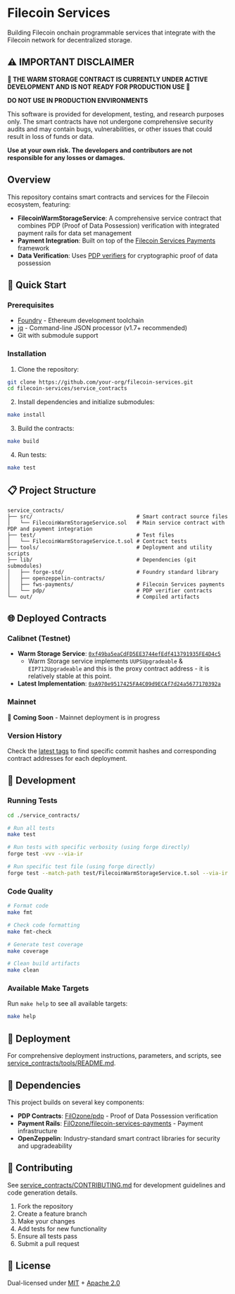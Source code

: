 # Filecoin Services

Building Filecoin onchain programmable services that integrate with the Filecoin network for decentralized storage.

## ⚠️ IMPORTANT DISCLAIMER

**🚨 THE WARM STORAGE CONTRACT IS CURRENTLY UNDER ACTIVE DEVELOPMENT AND IS NOT READY FOR PRODUCTION USE 🚨**

**DO NOT USE IN PRODUCTION ENVIRONMENTS**

This software is provided for development, testing, and research purposes only. The smart contracts have not undergone comprehensive security audits and may contain bugs, vulnerabilities, or other issues that could result in loss of funds or data.

**Use at your own risk. The developers and contributors are not responsible for any losses or damages.**

## Overview

This repository contains smart contracts and services for the Filecoin ecosystem, featuring:

- **FilecoinWarmStorageService**: A comprehensive service contract that combines PDP (Proof of Data Possession) verification with integrated payment rails for data set management
- **Payment Integration**: Built on top of the [Filecoin Services Payments](https://github.com/FilOzone/filecoin-services-payments) framework
- **Data Verification**: Uses [PDP verifiers](https://github.com/FilOzone/pdp) for cryptographic proof of data possession

## 🚀 Quick Start

### Prerequisites

- [Foundry](https://getfoundry.sh/) - Ethereum development toolchain
- [jq](https://jqlang.github.io/jq/) - Command-line JSON processor (v1.7+ recommended)
- Git with submodule support

### Installation

1. Clone the repository:
```bash
git clone https://github.com/your-org/filecoin-services.git
cd filecoin-services/service_contracts
```

2. Install dependencies and initialize submodules:
```bash
make install
```

3. Build the contracts:
```bash
make build
```

4. Run tests:
```bash
make test
```

## 📋 Project Structure

```
service_contracts/
├── src/                                 # Smart contract source files
│   └── FilecoinWarmStorageService.sol   # Main service contract with PDP and payment integration
├── test/                                # Test files
│   └── FilecoinWarmStorageService.t.sol # Contract tests
├── tools/                               # Deployment and utility scripts
├── lib/                                 # Dependencies (git submodules)
│   ├── forge-std/                       # Foundry standard library
│   ├── openzeppelin-contracts/
│   ├── fws-payments/                    # Filecoin Services payments
│   └── pdp/                             # PDP verifier contracts
└── out/                                 # Compiled artifacts
```

## 🌐 Deployed Contracts

### Calibnet (Testnet)
- **Warm Storage Service**: [`0xf49ba5eaCdFD5EE3744efEdf413791935FE4D4c5`](https://calibration.filfox.info/en/address/0xf49ba5eaCdFD5EE3744efEdf413791935FE4D4c5)
  - Warm Storage service implements `UUPSUpgradeable` & `EIP712Upgradeable` and this is the proxy contract address - it is relatively stable at this point.
- **Latest Implementation**: [`0xA970e9517425FA4C09d9ECAf7d24a5677170392a`](https://calibration.filfox.info/en/address/0xA970e9517425FA4C09d9ECAf7d24a5677170392a)

### Mainnet
🚧 **Coming Soon** - Mainnet deployment is in progress

### Version History
Check the [latest tags](https://github.com/your-org/filecoin-services/tags) to find specific commit hashes and corresponding contract addresses for each deployment.

## 🔧 Development

### Running Tests

```bash
cd ./service_contracts/

# Run all tests
make test

# Run tests with specific verbosity (using forge directly)
forge test -vvv --via-ir

# Run specific test file (using forge directly)
forge test --match-path test/FilecoinWarmStorageService.t.sol --via-ir
```

### Code Quality

```bash
# Format code
make fmt

# Check code formatting
make fmt-check

# Generate test coverage
make coverage

# Clean build artifacts
make clean
```

### Available Make Targets

Run `make help` to see all available targets:

```bash
make help
```

## 🚀 Deployment

For comprehensive deployment instructions, parameters, and scripts, see [service_contracts/tools/README.md](./service_contracts/tools/README.md).

## 🔗 Dependencies

This project builds on several key components:

- **PDP Contracts**: [FilOzone/pdp](https://github.com/FilOzone/pdp) - Proof of Data Possession verification
- **Payment Rails**: [FilOzone/filecoin-services-payments](https://github.com/FilOzone/filecoin-services-payments) - Payment infrastructure
- **OpenZeppelin**: Industry-standard smart contract libraries for security and upgradeability

## 🤝 Contributing

See [service_contracts/CONTRIBUTING.md](./service_contracts/CONTRIBUTING.md) for development guidelines and code generation details.

1. Fork the repository
2. Create a feature branch
3. Make your changes
4. Add tests for new functionality
5. Ensure all tests pass
6. Submit a pull request

## 📄 License
Dual-licensed under [MIT](https://github.com/filecoin-project/lotus/blob/master/LICENSE-MIT) + [Apache 2.0](https://github.com/filecoin-project/lotus/blob/master/LICENSE-APACHE)